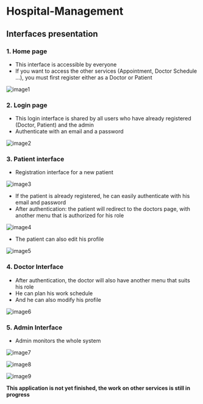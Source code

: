 # Hospital-Management
## Interfaces presentation
### 1. Home page
* This interface is accessible by everyone
* If you want to access the other services (Appointment, Doctor Schedule ...), you must first register either as a Doctor or Patient

![image1](https://user-images.githubusercontent.com/61231638/86403064-defcf680-bca4-11ea-990b-36b4ac878a25.png)

### 2. Login page
* This login interface is shared by all users who have already registered (Doctor, Patient) and the admin
* Authenticate with an email and a password

![image2](https://user-images.githubusercontent.com/61231638/86403386-84b06580-bca5-11ea-8dff-afc895acc2bc.png)

### 3. Patient interface
* Registration interface for a new patient

![image3](https://user-images.githubusercontent.com/61231638/86403615-f9839f80-bca5-11ea-839f-f0409b086753.png)

* If the patient is already registered, he can easily authenticate with his email and password
* After authentication: the patient will redirect to the doctors page, with another menu that is authorized for his role

![image4](https://user-images.githubusercontent.com/61231638/86403936-92b2b600-bca6-11ea-9426-abe7b27a1e45.png)

* The patient can also edit his profile

![image5](https://user-images.githubusercontent.com/61231638/86404125-f0df9900-bca6-11ea-833b-644445b685f7.png)

### 4. Doctor Interface
* After authentication, the doctor will also have another menu that suits his role
* He can plan his work schedule
* And he can also modify his profile

![image6](https://user-images.githubusercontent.com/61231638/86404506-ab6f9b80-bca7-11ea-932f-99406449f7b7.png)

### 5. Admin Interface
* Admin monitors the whole system

![image7](https://user-images.githubusercontent.com/61231638/86404677-f1c4fa80-bca7-11ea-877e-c989081e0234.png)

![image8](https://user-images.githubusercontent.com/61231638/86404740-0ef9c900-bca8-11ea-901b-f316e34170c7.png)

![image9](https://user-images.githubusercontent.com/61231638/86404794-29cc3d80-bca8-11ea-937a-97e1a4e348fa.png)

**This application is not yet finished, the work on other services is still in progress**
